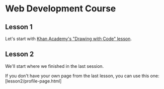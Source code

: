 # Web Development Course

## Lesson 1
Let's start with [Khan Academy's "Drawing with Code" lesson].

## Lesson 2
We'll start where we finished in the last session.

If you don't have your own page from the last lesson, you can use this one: [lesson2/profile-page.html]


[Khan Academy's "Drawing with Code" lesson]: https://www.khanacademy.org/computing/hour-of-code/hour-of-drawing-code/v/welcome-hour-of-code